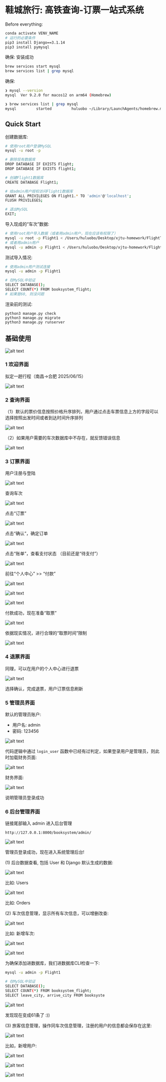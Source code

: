 # 鞋城旅行: 高铁查询-订票一站式系统

Before everything:

```sh
conda activate VENV_NAME
# 运行的必要条件
pip3 install Django==3.1.14
pip3 install pymysql
```

确保: 安装成功

```sh
brew services start mysql  
brew services list | grep mysql
```

确保:

```sh
❯ mysql --version                  
mysql  Ver 9.2.0 for macos12 on arm64 (Homebrew)

❯ brew services list | grep mysql
mysql         started         huluobo ~/Library/LaunchAgents/homebrew.mxcl.mysql.plist
```

## Quick Start

创建数据库:

```sh
# 使用root用户登录MySQL
mysql -u root -p

# 删除现有数据库
DROP DATABASE IF EXISTS Flight;
DROP DATABASE IF EXISTS flight1;

# 创建Flight1数据库
CREATE DATABASE Flight1;

# 给admin用户授权访问Flight1数据库
GRANT ALL PRIVILEGES ON Flight1.* TO 'admin'@'localhost';
FLUSH PRIVILEGES;

# 退出MySQL
EXIT;
```

导入现成的“车次”数据:

```sh
# 使用root用户导入数据（或者用admin用户，现在应该有权限了）
mysql -u root -p Flight1 < /Users/huluobo/Desktop/xjtu-homework/FlightTicket_Database/Flight1.sql
# 或者用admin用户
mysql -u admin -p Flight1 < /Users/huluobo/Desktop/xjtu-homework/FlightTicket_Database/Flight1.sql
```

测试导入情况:

```sh
# 使用admin用户测试连接
mysql -u admin -p Flight1

# 在MySQL中验证
SELECT DATABASE();
SELECT COUNT(*) FROM booksystem_flight;
# 如果是60, 则没问题
```

渲染前的测试:

```
python3 manage.py check
python3 manage.py migrate
python3 manage.py runserver
```

## 基础使用

![alt text](image.png)

### 1 欢迎界面

拟定一趟行程（南昌→合肥 2025/06/15）

![alt text](image-1.png)

### 2 查询界面

（1）默认的票价信息按照价格升序排列，用户通过点击车票信息上方的字段可以选择按照出发时间或者到达时间升序排列

![alt text](image-2.png)

（2）如果用户需要的车次数据库中不存在，就反馈错误信息

![alt text](image-3.png)

### 3 订票界面

用户注册与登陆

![alt text](image-14.png)

查询车次

![alt text](image-4.png)

点击“订票”

![alt text](image-5.png)

点击“确认”，确定订单

![alt text](image-6.png)

点击“账单”，查看支付状态 （目前还是“待支付”）

![alt text](image-7.png)

前往“个人中心” >> “付款”

![alt text](image-8.png)

![alt text](image-9.png)

![alt text](image-10.png)

付款成功，现在准备“取票”

![alt text](image-11.png)

依据现实情况，进行合理的“取票时间”限制

![alt text](image-12.png)

### 4 退票界面

同理，可以在用户的个人中心进行退票

![alt text](image-13.png)

选择确认，完成退票，用户订票信息刷新

### 5 管理员界面

默认的管理员账户:

- 用户名: admin
- 密码: 123456

![alt text](image-15.png)

代码逻辑中通过 `login_user` 函数中已经有过判定，如果登录用户是管理员，则此时加载财务页面:

![alt text](image-16.png)

财务界面:

![alt text](image-17.png)

说明管理员登录成功

### 6 后台管理界面

链接尾部输入 admin 进入后台管理

```
http://127.0.0.1:8000/booksystem/admin/
```

![alt text](image-18.png)

管理员登录成功，现在进入系统管理后台!

(1) 后台数据查看, 包括 User 和 Django 默认生成的数据:

![alt text](image-19.png)

比如: Users

![alt text](image-20.png)

比如: Orders

(2) 车次信息管理，显示所有车次信息，可以增删改查:

![alt text](image-21.png)

比如: 新增车次:

![alt text](image-26.png)

![alt text](image-27.png)

为确保添加进数据库，我们进数据库CLI检查一下:

```sh
mysql -u admin -p Flight1

# 在MySQL中验证
SELECT DATABASE();
SELECT COUNT(*) FROM booksystem_flight;
SELECT leave_city, arrive_city FROM booksyste
```

![alt text](image-28.png)

发现现在变成61条了 :))

(3) 旅客信息管理，操作同车次信息管理，注册的用户的信息都会保存在这里:

![alt text](image-22.png)

比如，新增用户:

![alt text](image-23.png)

![alt text](image-24.png)

![alt text](image-25.png)


